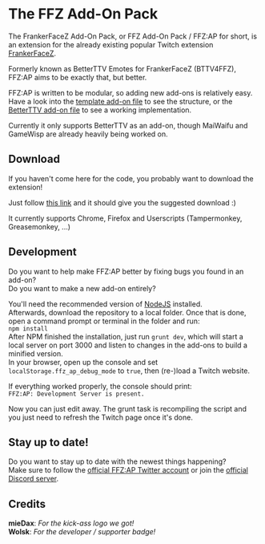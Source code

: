 # The FFZ Add-On Pack

The FrankerFaceZ Add-On Pack, or FFZ Add-On Pack / FFZ:AP for short, is an extension for the already existing popular Twitch extension [FrankerFaceZ](https://www.frankerfacez.com/).

Formerly known as BetterTTV Emotes for FrankerFaceZ (BTTV4FFZ), FFZ:AP aims to be exactly that, but better.

FFZ:AP is written to be modular, so adding new add-ons is relatively easy.  
Have a look into the [template add-on file](src/addons/_template.js) to see the structure, or the [BetterTTV add-on file](src/addons/bttv.js) to see a working implementation.

Currently it only supports BetterTTV as an add-on, though MaiWaifu and GameWisp are already heavily being worked on.

## Download

If you haven't come here for the code, you probably want to download the extension!

Just follow [this link](http://ffzap.lordmau5.com/) and it should give you the suggested download :)

It currently supports Chrome, Firefox and Userscripts (Tampermonkey, Greasemonkey, ...)

## Development

Do you want to help make FFZ:AP better by fixing bugs you found in an add-on?  
Do you want to make a new add-on entirely?

You'll need the recommended version of [NodeJS](https://nodejs.org/) installed.  
Afterwards, download the repository to a local folder.
Once that is done, open a command prompt or terminal in the folder and run:  
`npm install`  
After NPM finished the installation, just run `grunt dev`, which will start a local server on port 3000 and listen to changes in the add-ons to build a minified version.  
In your browser, open up the console and set `localStorage.ffz_ap_debug_mode` to `true`, then (re-)load a Twitch website.

If everything worked properly, the console should print:  
`FFZ:AP: Development Server is present.`

Now you can just edit away. The grunt task is recompiling the script and you just need to refresh the Twitch page once it's done.

## Stay up to date!

Do you want to stay up to date with the newest things happening?  
Make sure to follow the [official FFZ:AP Twitter account](https://www.twitter.com/FFZ_Addon_Pack) or join the [official Discord server](https://discord.me/ffz-ap).

## Credits
**mieDax**: _For the kick-ass logo we got!_  
**Wolsk**: _For the developer / supporter badge!_
